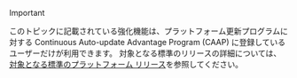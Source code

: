 > [!IMPORTANT]
> このトピックに記載されている強化機能は、プラットフォーム更新プログラムに対する Continuous Auto-update Advantage Program (CAAP) に登録しているユーザーだけが利用できます。 対象となる標準のリリースの詳細については、[対象となる標準のプラットフォーム リリース](../../get-started/public-preview-releases.md)を参照してください。
